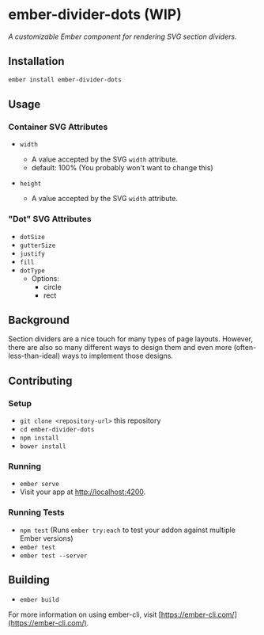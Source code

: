 # ember-divider-dots (WIP)

_A customizable Ember component for rendering SVG section dividers._

## Installation

```sh
ember install ember-divider-dots
```

## Usage

### Container SVG Attributes

-   `width`
    -   A value accepted by the SVG `width` attribute.
    -   default: 100% (You probably won't want to change this)

-   `height`
    -   A value accepted by the SVG `width` attribute.

### "Dot" SVG Attributes
-   `dotSize`
-   `gutterSize`
-   `justify`
-   `fill`
-   `dotType`
    -   Options:
        -   circle
        -   rect


## Background

Section dividers are a nice touch for many types of page layouts. However, there are also so many different ways to design them and even more (often-less-than-ideal) ways to implement those designs. 


## Contributing

### Setup

-   `git clone <repository-url>` this repository
-   `cd ember-divider-dots`
-   `npm install`
-   `bower install`

### Running

-   `ember serve`
-   Visit your app at [http://localhost:4200](http://localhost:4200).

### Running Tests

-   `npm test` (Runs `ember try:each` to test your addon against multiple Ember versions)
-   `ember test`
-   `ember test --server`

## Building

-   `ember build`

For more information on using ember-cli, visit [https://ember-cli.com/](https://ember-cli.com/).
